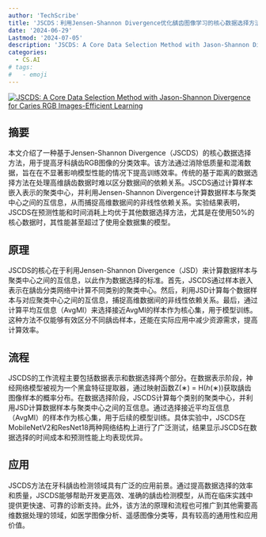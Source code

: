 ```yaml
---
author: 'TechScribe'
title: 'JSCDS：利用Jensen-Shannon Divergence优化龋齿图像学习的核心数据选择方法'
date: '2024-06-29'
Lastmod: '2024-07-05'
description: 'JSCDS: A Core Data Selection Method with Jason-Shannon Divergence for Caries RGB Images-Efficient Learning'
categories:
  - CS.AI
# tags:
#   - emoji
---
```


[![JSCDS: A Core Data Selection Method with Jason-Shannon Divergence for Caries RGB Images-Efficient Learning](https://arxiv-research-1301205113.cos.ap-guangzhou.myqcloud.com/images/2407.00362v1.pdf_0.jpg)](https://arxiv.org/abs/2407.00362v1)

## 摘要

本文介绍了一种基于Jensen-Shannon Divergence（JSCDS）的核心数据选择方法，用于提高牙科龋齿RGB图像的分类效率。该方法通过消除低质量和混淆数据，旨在在不显著影响模型性能的情况下提高训练效率。传统的基于距离的数据选择方法在处理高维龋齿数据时难以区分数据间的依赖关系。JSCDS通过计算样本嵌入表示的聚类中心，并利用Jensen-Shannon Divergence计算数据样本与聚类中心之间的互信息，从而捕捉高维数据间的非线性依赖关系。实验结果表明，JSCDS在预测性能和时间消耗上均优于其他数据选择方法，尤其是在使用50%的核心数据时，其性能甚至超过了使用全数据集的模型。<!--more-->

## 原理

JSCDS的核心在于利用Jensen-Shannon Divergence（JSD）来计算数据样本与聚类中心之间的互信息，以此作为数据选择的标准。首先，JSCDS通过样本嵌入表示在龋齿分类网络中计算不同类别的聚类中心。然后，利用JSD计算每个数据样本与对应聚类中心之间的互信息，捕捉高维数据间的非线性依赖关系。最后，通过计算平均互信息（AvgMI）来选择接近AvgMI的样本作为核心集，用于模型训练。这种方法不仅能够有效区分不同龋齿样本，还能在实际应用中减少资源需求，提高计算效率。

## 流程

JSCDS的工作流程主要包括数据表示和数据选择两个部分。在数据表示阶段，神经网络模型被视为一个黑盒特征提取器，通过映射函数Z(∗) = H(ℎ(∗))获取龋齿图像样本的概率分布。在数据选择阶段，JSCDS计算每个类别的聚类中心，并利用JSD计算数据样本与聚类中心之间的互信息。通过选择接近平均互信息（AvgMI）的样本作为核心集，用于后续的模型训练。具体实验中，JSCDS在MobileNetV2和ResNet18两种网络结构上进行了广泛测试，结果显示JSCDS在数据选择的时间成本和预测性能上均表现优异。

## 应用

JSCDS方法在牙科龋齿检测领域具有广泛的应用前景。通过提高数据选择的效率和质量，JSCDS能够帮助开发更高效、准确的龋齿检测模型，从而在临床实践中提供更快速、可靠的诊断支持。此外，该方法的原理和流程也可推广到其他需要高维数据处理的领域，如医学图像分析、遥感图像分类等，具有较高的通用性和应用价值。